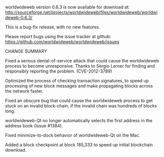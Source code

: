 worldwideweb version 0.6.3 is now available for download at:
  http://sourceforge.net/projects/worldwideweb/files/worldwideweb/worldwideweb-0.6.3/

This is a bug-fix release, with no new features.

Please report bugs using the issue tracker at github:
  https://github.com/worldwideweb/worldwideweb/issues

CHANGE SUMMARY

Fixed a serious denial-of-service attack that could cause the
worldwideweb process to become unresponsive. Thanks to Sergio Lerner
for finding and responsibly reporting the problem. (CVE-2012-3789)

Optimized the process of checking transaction signatures, to
speed up processing of new block messages and make propagating
blocks across the network faster.

Fixed an obscure bug that could cause the worldwideweb process to get
stuck on an invalid block-chain, if the invalid chain was
hundreds of blocks long.

worldwideweb-Qt no longer automatically selects the first address
in the address book (Issue #1384).

Fixed minimize-to-dock behavior of worldwideweb-Qt on the Mac.

Added a block checkpoint at block 185,333 to speed up initial
blockchain download.
